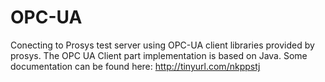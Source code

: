 # OPC-UA
Conecting to Prosys test server using OPC-UA client libraries provided by prosys. The OPC UA Client part implementation is based on Java. Some documentation can be found here: http://tinyurl.com/nkppstj
